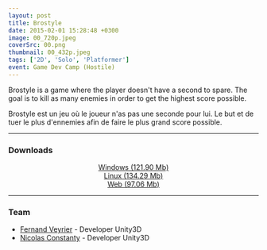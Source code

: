```yaml
---
layout: post
title: Brostyle
date: 2015-02-01 15:28:48 +0300
image: 00_720p.jpeg
coverSrc: 00.png
thumbnail: 00_432p.jpeg
tags: ['2D', 'Solo', 'Platformer']
event: Game Dev Camp (Hostile)
---
```

Brostyle is a game where the player doesn't have a second to spare. The goal is to kill as many enemies in order to get the highest score possible.

Brostyle est un jeu où le joueur n'as pas une seconde pour lui. Le but et de tuer le plus d'ennemies afin de faire le plus grand score possible.

***

### Downloads
<p style="text-align: center;margin: 0;"><a href="https://1drv.ms/u/s!AoYk8X2I2PMgg5hTDUP2Q4VY0itqBA">Windows (121.90 Mb)</a></p>
<p style="text-align: center;margin: 0;"><a href="https://1drv.ms/u/s!AoYk8X2I2PMgg5dhIsI4kKd4uBrUrg">Linux (134.29 Mb)</a></p>
<p style="text-align: center;margin: 0;"><a href="https://1drv.ms/u/s!AoYk8X2I2PMgg5hU9dMZK7jYkFRNFw">Web (97.06 Mb)</a></p>

***

### Team
* [Fernand Veyrier](https://www.linkedin.com/in/fernand-veyrier-26372596/) - Developer Unity3D
* [Nicolas Constanty](https://fr.linkedin.com/in/nicolas-constanty-653232113) - Developer Unity3D
